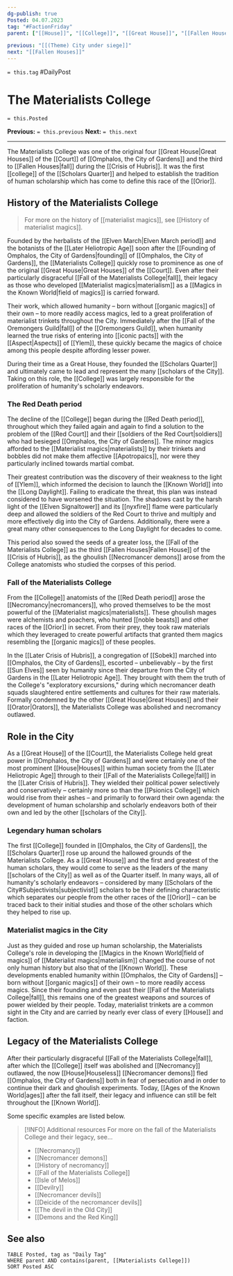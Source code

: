 ```yaml
---
dg-publish: true
Posted: 04.07.2023
tag: "#FactionFriday"
parent: ["[[House]]", "[[College]]", "[[Great House]]", "[[Fallen Houses]]", "[[Materialist magics]]", "[[History of materialist magics]]", "[[Scholars of the City]]", "[[Scholars Quarter]]"]

previous: "[[(Theme) City under siege]]"
next: "[[Fallen Houses]]"
---
```

`= this.tag` #DailyPost 
# The Materialists College
`= this.Posted`

**Previous:** `= this.previous`
**Next:** `= this.next`

---

The Materialists College was one of the original four [[Great House|Great Houses]] of the [[Court]] of [[Omphalos, the City of Gardens]] and the third to [[Fallen Houses|fall]] during the [[Crisis of Hubris]]. It was the first [[college]] of the [[Scholars Quarter]] and helped to establish the tradition of human scholarship which has come to define this race of the [[Orior]].

## History of the Materialists College

> For more on the history of [[materialist magics]], see [[History of materialist magics]].

Founded by the herbalists of the [[Elven March|Elven March period]] and the botanists of the [[Later Heliotropic Age]] soon after the [[Founding of Omphalos, the City of Gardens|founding]] of [[Omphalos, the City of Gardens]], the [[Materialists College]] quickly rose to prominence as one of the original [[Great House|Great Houses]] of the [[Court]]. Even after their particularly disgraceful [[Fall of the Materialists College|fall]], their legacy as those who developed [[Materialist magics|materialism]] as a [[Magics in the Known World|field of magics]] is carried forward.

Their work, which allowed humanity – born without [[organic magics]] of their own – to more readily access magics, led to a great proliferation of materialist trinkets throughout the City. Immediately after the [[Fall of the Oremongers Guild|fall]] of the [[Oremongers Guild]], when humanity learned the true risks of entering into [[iconic pacts]] with the [[Aspect|Aspects]] of [[Ylem]], these quickly became the magics of choice among this people despite affording lesser power.

During their time as a Great House, they founded the [[Scholars Quarter]] and ultimately came to lead and represent the many [[scholars of the City]]. Taking on this role, the [[College]] was largely responsible for the proliferation of humanity's scholarly endeavors.

### The Red Death period

The decline of the [[College]] began during the [[Red Death period]], throughout which they failed again and again to find a solution to the problem of the [[Red Court]] and their [[soldiers of the Red Court|soldiers]] who had besieged [[Omphalos, the City of Gardens]]. The minor magics afforded to the [[Materialist magics|materialists]] by their trinkets and bobbles did not make them affective [[Apotropaics]], nor were they particularly inclined towards martial combat.

Their greatest contribution was the discovery of their weakness to the light of [[Ylem]], which informed the decision to launch the [[Known World]] into the [[Long Daylight]]. Failing to eradicate the threat, this plan was instead considered to have worsened the situation. The shadows cast by the harsh light of the [[Elven Signaltower]] and its [[nyxfire]] flame were particularly deep and allowed the soldiers of the Red Court to thrive and multiply and more effectively dig into the City of Gardens. Additionally, there were a great many other consequences to the Long Daylight for decades to come.

This period also sowed the seeds of a greater loss, the [[Fall of the Materialists College]] as the third [[Fallen Houses|Fallen House]] of the [[Crisis of Hubris]], as the ghoulish [[Necromancer demons]] arose from the College anatomists who studied the corpses of this period.

### Fall of the Materialists College

From the [[College]] anatomists of the [[Red Death period]] arose the [[Necromancy|necromancers]], who proved themselves to be the most powerful of the [[Materialist magics|materialists]]. These ghoulish mages were alchemists and poachers, who hunted [[noble beasts]] and other races of the [[Orior]] in secret. From their prey, they took raw materials which they leveraged to create powerful artifacts that granted them magics resembling the [[organic magics]] of these peoples.

In the [[Later Crisis of Hubris]], a congregation of [[Sobek]] marched into [[Omphalos, the City of Gardens]], escorted – unbelievably – by the first [[Sun Elves]] seen by humanity since their departure from the City of Gardens in the [[Later Heliotropic Age]]. They brought with them the truth of the College's "exploratory excursions," during which necromancer death squads slaughtered entire settlements and cultures for their raw materials. Formally condemned by the other [[Great House|Great Houses]] and their [[Orator|Orators]], the Materialists College was abolished and necromancy outlawed.

## Role in the City

As a [[Great House]] of the [[Court]], the Materialists College held great power in [[Omphalos, the City of Gardens]] and were certainly one of the most prominent [[House|Houses]] within human society from the [[Later Heliotropic Age]] through to their [[Fall of the Materialists College|fall]] in the [[Later Crisis of Hubris]]. They wielded their political power selectively and conservatively – certainly more so than the [[Psionics College]] which would rise from their ashes – and primarily to forward their own agenda: the development of human scholarship and scholarly endeavors both of their own and led by the other [[scholars of the City]].

### Legendary human scholars

The first [[College]] founded in [[Omphalos, the City of Gardens]], the [[Scholars Quarter]] rose up around the hallowed grounds of the Materialists College. As a [[Great House]] and the first and greatest of the human scholars, they would come to serve as the leaders of the many [[scholars of the City]] as well as of the Quarter itself. In many ways, all of humanity's scholarly endeavors – considered by many [[Scholars of the City#Subjectivists|subjectivist]] scholars to be their defining characteristic which separates our people from the other races of the [[Orior]] – can be traced back to their initial studies and those of the other scholars which they helped to rise up.

### Materialist magics in the City

Just as they guided and rose up human scholarship, the Materialists College's role in developing the [[Magics in the Known World|field of magics]] of [[Materialist magics|materialism]] changed the course of not only human history but also that of the [[Known World]]. These developments enabled humanity within [[Omphalos, the City of Gardens]] – born without [[organic magics]] of their own – to more readily access magics. Since their founding and even past their [[Fall of the Materialists College|fall]], this remains one of the greatest weapons and sources of power wielded by their people. Today, materialist trinkets are a common sight in the City and are carried by nearly ever class of every [[House]] and faction.

## Legacy of the Materialists College

After their particularly disgraceful [[Fall of the Materialists College|fall]], after which the [[College]] itself was abolished and [[Necromancy]] outlawed, the now [[House|Houseless]] [[Necromancer demons]] fled [[Omphalos, the City of Gardens]] both in fear of persecution and in order to continue their dark and ghoulish experiments. Today, [[Ages of the Known World|ages]] after the fall itself, their legacy and influence can still be felt throughout the [[Known World]].

Some specific examples are listed below.

> [!INFO] Additional resources
> For more on the fall of the Materialists College and their legacy, see...
> - [[Necromancy]]
> - [[Necromancer demons]]
> - [[History of necromancy]]
> - [[Fall of the Materialists College]]
> - [[Isle of Melos]]
> - [[Devilry]]
> - [[Necromancer devils]]
> - [[Deicide of the necromancer devils]]
> - [[The devil in the Old City]]
> - [[Demons and the Red King]]

## See also
```dataview
TABLE Posted, tag as "Daily Tag"
WHERE parent AND contains(parent, [[Materialists College]])
SORT Posted ASC
```